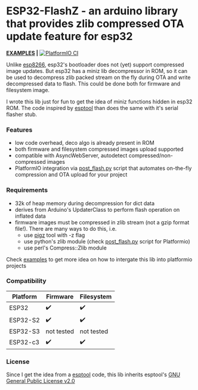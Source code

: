 ESP32-FlashZ - an arduino library that provides zlib compressed OTA update feature for esp32
======

__[EXAMPLES](/examples/README.md) |__ [![PlatformIO
 CI](https://github.com/vortigont/esp32-flashz/actions/workflows/pio_build.yml/badge.svg)](https://github.com/vortigont/esp32-flashz/actions/workflows/pio_build.yml)


Unlike [esp8266](https://github.com/esp8266/Arduino/pull/6820/commits/67ba90d3eaf01c5400d0b42cdce05ef9295d8c16), esp32's bootloader does not (yet) support compressed image updates. But esp32 has a miniz lib decompressor in ROM, so it can be used to decompress zlib packed stream on the fly during OTA and write decompressed data to flash. This could be done both for firmware and filesystem image.

I wrote this lib just for fun to get the idea of miniz functions hidden in esp32 ROM. The code inspired by [esptool](https://github.com/espressif/esptool) than does the same with it's serial flasher stub.

### Features
 * low code overhead, deco algo is already present in ROM
 * both firmware and filesystem compressed images upload supported
 * compatible with AsyncWebServer, autodetect compressed/non-compressed images
 * PlatformIO integration via [post_flash.py](/examples/asyncserver-flash/post_flash.py) script that automates on-the-fly compression and OTA upload for your project

### Requirements
 * 32k of heap memory during decompression for dict data
 * derives from Arduino's UpdaterClass to perform flash operation on inflated data
 * firmware images must be compressed in zlib stream (not a gzip format file!). There are many ways to do this, i.e.
    - use [pigz](https://zlib.net/pigz/) tool with -z flag
    - use python's zlib module (check [post_flash.py](/examples/asyncserver-flash/post_flash.py) script for Platformio)
    - use perl's Compress::Zlib module


Check [examples](/examples) to get more idea on how to intergate this lib into platformio projects

### Compatibility
| Platform    | Firmware           | Filesystem         |
|-------------|--------------------|--------------------|
|ESP32        | :heavy_check_mark: | :heavy_check_mark: |
|ESP32-S2     | :heavy_check_mark: | :heavy_check_mark: |
|ESP32-S3     | not tested         | not tested         |
|ESP32-c3     | :heavy_check_mark: | :heavy_check_mark: |


### License
Since I get the idea from a [esptool](https://github.com/espressif/esptool) code, this lib inherits esptool's [GNU General Public License v2.0](LICENSE)

